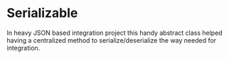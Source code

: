 # Serializable

In heavy JSON based integration project this handy abstract class helped having a centralized method to serialize/deserialize the way needed for integration. 
